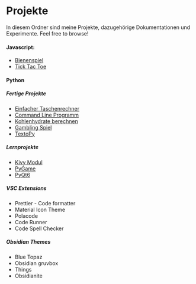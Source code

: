 # Projekte

In diesem Ordner sind meine Projekte, dazugehörige Dokumentationen und Experimente. Feel free to browse!

#### Javascript:
- [Bienenspiel](Javascript/ProjektLiamJamal/index.html) 
- [Tick Tac Toe](Javascript/TicTacToe/TTTIndex.html) 
#### Python
##### Fertige Projekte
- [Einfacher Taschenrechner](Python/Projects/calculator.py) 
- [Command Line Programm](Python/Projects/cliProgramm.py) 
- [Kohlenhydrate berechnen ](Python/Projects/KohlenhydrateRechnerV1.py) 
- [Gambling Spiel](Python/Projects/MiniProjectGambling.py) 
- [TextoPy](Python/Projects/TextoPyV2.py) 
##### Lernprojekte
- [Kivy Modul](Python/LearningProjects/kivy_project.py) 
- [PyGame](Python/LearningProjects/PyGame.py) 
- [PyQt6](Python/LearningProjects/PyQt6.py) 

##### VSC Extensions
- Prettier - Code formatter
- Material Icon Theme
- Polacode
- Code Runner
- Code Spell Checker

##### Obsidian Themes
- Blue Topaz
- Obsidian gruvbox
- Things
- Obsidianite

